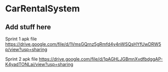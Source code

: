 # CarRentalSystem

## Add stuff here

Sprint 1 apk file https://drive.google.com/file/d/1VmsGQrnz5gRmfd4y4nWSQsHYfUwDRW5p/view?usp=sharing

Sprint 2 apk file https://drive.google.com/file/d/1pAGHLJGBmnXvdfbdggAP-K4yadTONLai/view?usp=sharing
